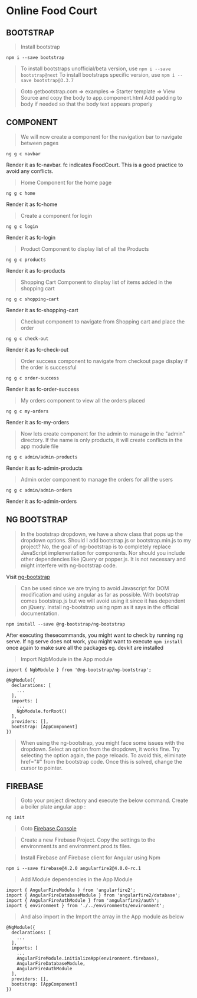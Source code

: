 # Online Food Court


## BOOTSTRAP

> Install bootstrap
```
npm i --save bootstrap
```

> To install bootstraps unofficial/beta version, use `npm i --save bootstrap@next`
> To install bootstraps specific version, use `npm i --save bootstrap@3.3.7`


> Goto getbootstrap.com => examples => Starter template => View Source and copy the body to app.component.html
Add padding to body if needed so that the body text appears properly


## COMPONENT

> We will now create a component for the navigation bar to navigate between pages
```
ng g c navbar
```
Render it as fc-navbar. fc indicates FoodCourt. This is a good practice to avoid any conflicts.


> Home Component for the home page
```
ng g c home
```
Render it as fc-home


> Create a component for login
```
ng g c login
```
Render it as fc-login

> Product Component to display list of all the Products
```
ng g c products
```
Render it as fc-products

> Shopping Cart Component to display list of items added in the shopping cart
```
ng g c shopping-cart
```
Render it as fc-shopping-cart

> Checkout component to navigate from Shopping cart and place the order
```
ng g c check-out
```
Render it as fc-check-out

> Order success component to navigate from checkout page display if the order is successful
```
ng g c order-success
```
Render it as fc-order-success

> My orders component to view all the orders placed
```
ng g c my-orders
```
Render it as fc-my-orders

> Now lets create component for the admin to manage in the "admin" directory. If the name is only products, it will create conflicts in the app module file
```
ng g c admin/admin-products
```
Render it as fc-admin-products

> Admin order component to manage the orders for all the users
```
ng g c admin/admin-orders
```
Render it as fc-admin-orders


## NG BOOTSTRAP

> In the bootstrap dropdown, we have a show class that pops up the dropdown options.
> Should I add bootstrap.js or bootstrap.min.js to my project?
No, the goal of ng-bootstrap is to completely replace JavaScript implementation for components. Nor should you include other dependencies like jQuery or popper.js. It is not necessary and might interfere with ng-bootstrap code.

Visit [ng-bootstrap](https://ng-bootstrap.github.io/#/getting-started)

> Can be used since we are trying to avoid Javascript for DOM modification and using angular as far as possible.
> With bootstrap comes bootstrap.js but we will avoid using it since it has dependent on jQuery.
> Install ng-bootstrap using npm as it says in the official documentation.
```
npm install --save @ng-bootstrap/ng-bootstrap
```
After executing thesecommands, you might want to check by running ng serve.
If ng serve does not work, you might want to execute `npm install` once again to make sure all the packages eg. devkit are installed

> Import NgbModule in the App module
```
import { NgbModule } from '@ng-bootstrap/ng-bootstrap';

@NgModule({
  declarations: [
    ...
  ],
  imports: [
    ...
    NgbModule.forRoot()
  ],
  providers: [],
  bootstrap: [AppComponent]
})
```

> When using the ng-bootstrap, you might face some issues with the dropdown.
Select an option from the dropdown, it works fine. Try selecting the option again, the page reloads.
To avoid this, eliminate href="#" from the bootstrap code. Once this is solved, change the cursor to pointer.


## FIREBASE

> Goto your project directory and execute the below command. Create a boiler plate angular app :
```
ng init
```

> Goto [Firebase Console](https://github.com/angular/angular-cli)

> Create a new Firebase Project.
Copy the settings to the environment.ts and environment.prod.ts files.

> Install Firebase anf Firebase client for Angular using Npm
```
npm i --save firebase@4.2.0 angularfire2@4.0.0-rc.1
```

> Add Module dependencies in the App Module

```
import { AngularFireModule } from 'angularfire2';
import { AngularFireDatabaseModule } from 'angularfire2/database';
import { AngularFireAuthModule } from 'angularfire2/auth';
import { environment } from './../environments/environment';
```

> And also import in the Import the array in the App module as below

```
@NgModule({
  declarations: [
    ...
  ],
  imports: [
    ...
    AngularFireModule.initializeApp(environment.firebase),
    AngularFireDatabaseModule,
    AngularFireAuthModule
  ],
  providers: [],
  bootstrap: [AppComponent]
})
```
